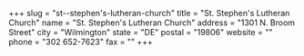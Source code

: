 +++
slug = "st--stephen's-lutheran-church"
title = "St. Stephen's Lutheran Church"
name = "St. Stephen's Lutheran Church"
address = "1301 N. Broom Street"
city = "Wilmington"
state = "DE"
postal = "19806"
website = ""
phone = "302 652-7623"
fax = ""
+++
